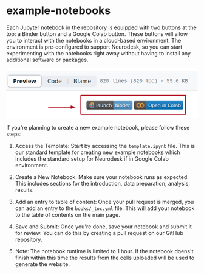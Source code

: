 # example-notebooks

Each Jupyter notebook in the repository is equipped with two buttons at the top: a Binder button and a Google Colab button. These buttons will allow you to interact with the notebooks in a cloud-based environment. The environment is pre-configured to support Neurodesk, so you can start experimenting with the notebooks right away without having to install any additional software or packages.

![button](/books/images/launch_notebook.png)


If you're planning to create a new example notebook, please follow these steps:

1. Access the Template: Start by accessing the `template.ipynb` file. This is our standard template for creating new example notebooks which includes the standard setup for Neurodesk if in Google Colab environment.

2. Create a New Notebook: Make sure your notebook runs as expected. This includes sections for the introduction, data preparation, analysis, results.

3. Add an entry to table of content: Once your pull request is merged, you can add an entry to the `books/_toc.yml` file. This will add your notebook to the table of contents on the main page.

4. Save and Submit: Once you're done, save your notebook and submit it for review. You can do this by creating a pull request on our GitHub repository. 

5. Note: The notebook runtime is limited to 1 hour. If the notebook doens't finish within this time the results from the cells uploaded will be used to generate the website.